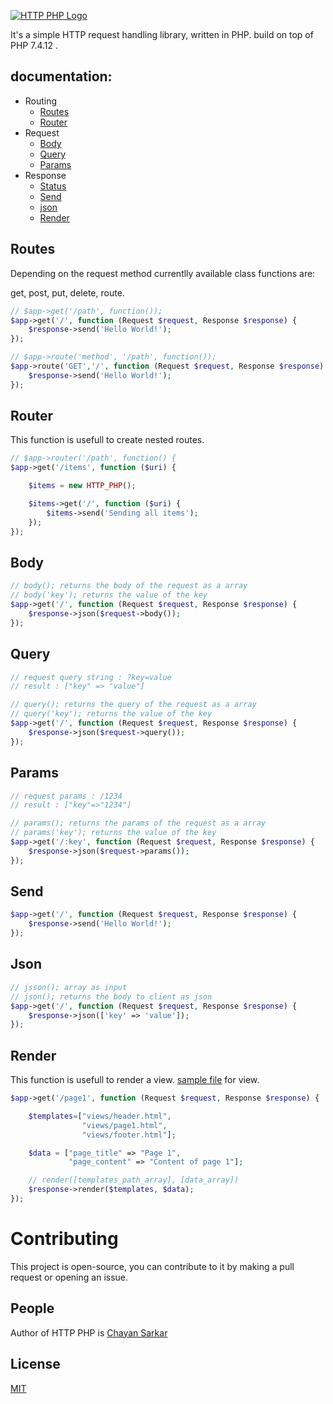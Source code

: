 
[![HTTP PHP Logo](https://i.ibb.co/P5LKVLR/logo-02.png)](http://github.com/apu-hub/http-php/)

It's a simple HTTP request handling library, written in PHP.
build on top of PHP 7.4.12 .

## documentation:

- Routing
  - [Routes](#routes)
  - [Router](#router)
- Request
  - [Body](#body)
  - [Query](#query)
  - [Params](#params)
- Response
  - [Status](#status)
  - [Send](#send)
  - [json](#json)
  - [Render](#render)

## Routes

Depending on the request method currentlly available class functions are:

get, post, put, delete, route.

```php
// $app->get('/path', function());
$app->get('/', function (Request $request, Response $response) {
    $response->send('Hello World!');
});
```

```php
// $app->route('method', '/path', function());
$app->route('GET','/', function (Request $request, Response $response) {
    $response->send('Hello World!');
});
```

## Router

This function is usefull to create nested routes.

```php
// $app->router('/path', function() {
$app->get('/items', function ($uri) {

    $items = new HTTP_PHP();

    $items->get('/', function ($uri) {
        $items->send('Sending all items');
    });
});
```

## Body

```php
// body(); returns the body of the request as a array
// body('key'); returns the value of the key
$app->get('/', function (Request $request, Response $response) {
    $response->json($request->body());
});
```

## Query

```php
// request query string : ?key=value
// result : ["key" => "value"]

// query(); returns the query of the request as a array
// query('key'); returns the value of the key
$app->get('/', function (Request $request, Response $response) {
    $response->json($request->query());
});
```

## Params

```php
// request params : /1234
// result : ["key"=>"1234"]

// params(); returns the params of the request as a array
// params('key'); returns the value of the key
$app->get('/:key', function (Request $request, Response $response) {
    $response->json($request->params());
});
```

## Send

```php
$app->get('/', function (Request $request, Response $response) {
    $response->send('Hello World!');
});
```

## Json

```php
// jsson(); array as input
// json(); returns the body to client as json
$app->get('/', function (Request $request, Response $response) {
    $response->json(['key' => 'value']);
});
```

## Render

This function is usefull to render a view. [sample file](sample_file_location/) for view.

```php
$app->get('/page1', function (Request $request, Response $response) {

    $templates=["views/header.html",
                "views/page1.html",
                "views/footer.html"];

    $data = ["page_title" => "Page 1",
             "page_content" => "Content of page 1"];

    // render([templates_path_array], [data_array])
    $response->render($templates, $data);
});
```

# Contributing

This project is open-source, you can contribute to it by making a pull request or opening an issue.

## People

Author of HTTP PHP is [Chayan Sarkar](https://github.com/apu-hub/)

## License

[MIT](LICENSE)
